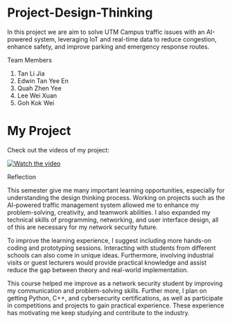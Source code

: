 # Project-Design-Thinking

In this project we are aim to solve UTM Campus traffic issues with an AI-powered system, leveraging IoT and real-time data to reduce congestion, enhance safety, and improve parking and emergency response routes.

Team Members

1. Tan Li Jia
2. Edwin Tan Yee En
3. Quah Zhen Yee
4. Lee Wei Xuan
5. Goh Kok Wei

# My Project

Check out the videos of my project:

[![Watch the video](https://img.youtube.com/vi/QyZCmugC9l0/maxresdefault.jpg)](https://youtu.be/QyZCmugC9l0?si=R6KXz9tFtwlC53gY)


   
Reflection

This semester give me many important learning opportunities, especially for understanding the design thinking process. Working on projects such as the AI-powered traffic management system allowed me to enhance my problem-solving, creativity, and teamwork abilities. I also expanded my technical skills of programming, networking, and user interface design, all of this are necessary for my network security future.

To improve the learning experience, I suggest including more hands-on coding and prototyping sessions. Interacting with students from different schools can also come in unique ideas. Furthermore, involving industrial visits or guest lecturers would provide practical knowledge and assist reduce the gap between theory and real-world implementation.

This course helped me improve as a network security student by improving my communication and problem-solving skills. Further more, I plan on getting Python, C++, and cybersecurity certifications, as well as participate in competitions and projects to gain practical experience. These experience has motivating me keep studying and contribute to the industry.
